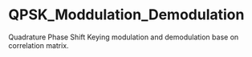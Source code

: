# QPSK_Moddulation_Demodulation
Quadrature Phase Shift Keying modulation and demodulation base on correlation matrix.
